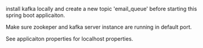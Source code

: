 install kafka locally and create a new topic 'email_queue' before starting this spring boot applicaiton.

Make sure zookeper and kafka server instance are running in default port.

See applicaiton properties for localhost properties.
